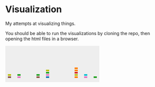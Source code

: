 # Visualization

My attempts at visualizing things.

You should be able to run the visualizations by cloning the repo, then opening the html files in a browser.

![](queue.gif)
